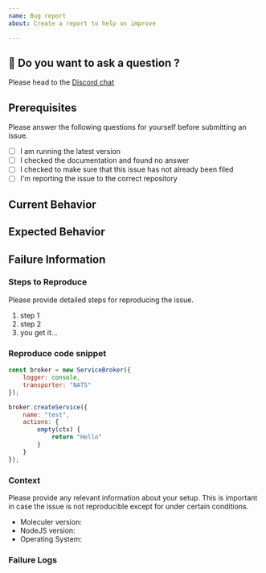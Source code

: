 ```yaml
---
name: Bug report
about: Create a report to help us improve

---
```


## :stop_sign: Do you want to ask a question ?

Please head to the [Discord chat](https://discord.gg/TSEcDRP)

## Prerequisites

Please answer the following questions for yourself before submitting an issue. 

- [ ] I am running the latest version
- [ ] I checked the documentation and found no answer
- [ ] I checked to make sure that this issue has not already been filed
- [ ] I'm reporting the issue to the correct repository

## Current Behavior

<!-- What is the current behavior? -->

## Expected Behavior

<!-- Please describe the behavior you are expecting -->

## Failure Information

<!-- Please help provide information about the failure if this is a bug. If it is not a bug, please remove the rest of this template. -->

### Steps to Reproduce

Please provide detailed steps for reproducing the issue.

1. step 1
2. step 2
3. you get it...

### Reproduce code snippet
<!-- You can use codesandbox.io to create a reproduce code.
     Just fork it: https://codesandbox.io/embed/ky5lj09jv   -->

```js
const broker = new ServiceBroker({
    logger: console,
    transporter: "NATS"
});

broker.createService({
    name: "test",
    actions: {
        empty(ctx) {
            return "Hello"
        }
    }
});
```

### Context

Please provide any relevant information about your setup. This is important in case the issue is not reproducible except for under certain conditions.

* Moleculer version:
* NodeJS version: 
* Operating System:

### Failure Logs
```

```
